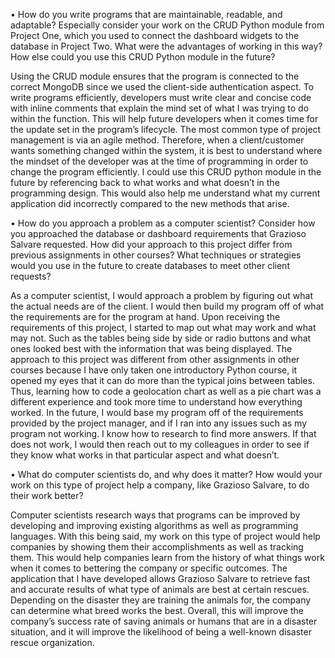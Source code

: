 •	How do you write programs that are maintainable, readable, and adaptable? Especially consider your work on the CRUD Python module from Project One, which you used to connect the dashboard widgets to the database in 
Project Two. What were the advantages of working in this way? How else could you use this CRUD Python module in the future?

Using the CRUD module ensures that the program is connected to the correct MongoDB since we used the client-side authentication aspect. To write programs efficiently, developers must write clear and concise code with inline comments that explain the mind set of what I was trying to do within the function. This will help future developers when it comes time for the update set in the program’s lifecycle. The most common type of project management is via an agile method. Therefore, when a client/customer wants something changed within the system, it is best to understand where the mindset of the developer was at the time of programming in order to change the program efficiently. I could use this CRUD python module in the future by referencing back to what works and what doesn’t in the programming design. This would also help me understand what my current application did incorrectly compared to the new methods that arise. 

•	How do you approach a problem as a computer scientist? Consider how you approached the database or dashboard requirements that Grazioso Salvare requested. How did your approach to this project differ from previous assignments in other courses? What techniques or strategies would you use in the future to create databases to meet other client requests?

As a computer scientist, I would approach a problem by figuring out what the actual needs are of the client. I would then build my program off of what the requirements are for the program at hand. Upon receiving the requirements of this project, I started to map out what may work and what may not. Such as the tables being side by side or radio buttons and what ones looked best with the information that was being displayed. The approach to this project was different from other assignments in other courses because I have only taken one introductory Python course, it opened my eyes that it can do more than the typical joins between tables. Thus, learning how to code a geolocation chart as well as a pie chart was a different experience and took more time to understand how everything worked. In the future, I would base my program off of the requirements provided by the project manager, and if I ran into any issues such as my program not working. I know how to research to find more answers. If that does not work, I would then reach out to my colleagues in order to see if they know what works in that particular aspect and what doesn’t. 

•	What do computer scientists do, and why does it matter? How would your work on this type of project help a company, like Grazioso Salvare, to do their work better?

Computer scientists research ways that programs can be improved by developing and improving existing algorithms as well as programming languages. With this being said, my work on this type of project would help companies by showing them their accomplishments as well as tracking them. This would help companies learn from the history of what things work when it comes to bettering the company or specific outcomes. The application that I have developed allows Grazioso Salvare to retrieve fast and accurate results of what type of animals are best at certain rescues. Depending on the disaster they are training the animals for, the company can determine what breed works the best. Overall, this will improve the company’s success rate of saving animals or humans that are in a disaster situation, and it will improve the likelihood of being a well-known disaster rescue organization. 
